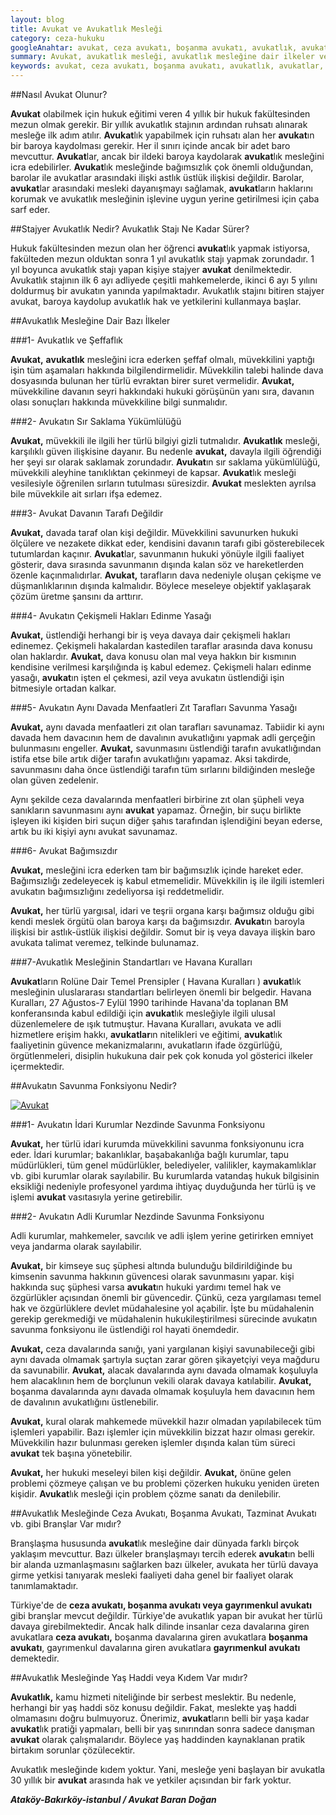 ```yaml
---
layout: blog
title: Avukat ve Avukatlık Mesleği
category: ceza-hukuku
googleAnahtar: avukat, ceza avukatı, boşanma avukatı, avukatlık, avukatlar, gayrımenkul avukatı, ağır ceza avukatı, bakırköy avukat, istanbul avukat, ataköy avukat
summary: Avukat, avukatlık mesleği, avukatlık mesleğine dair ilkeler ve standartlar, avukatın savunma fonksiyonu, ceza avukatı, boşanma avukatı, gayrımenkul avukatı gibi branşlar olup olmadığı anlatılmıştır.
keywords: avukat, ceza avukatı, boşanma avukatı, avukatlık, avukatlar, gayrımenkul avukatı, ağır ceza avukatı, bakırköy avukat, istanbul avukat, ataköy avukat
---
```

##Nasıl Avukat Olunur?

**Avukat** olabilmek için hukuk eğitimi veren 4 yıllık bir hukuk fakültesinden mezun olmak gerekir. Bir yıllık avukatlık stajının ardından ruhsatı alınarak mesleğe ilk adım atılır. **Avukat**lık yapabilmek için ruhsatı alan her **avukat**ın bir baroya kaydolması gerekir. Her il sınırı içinde ancak bir adet baro mevcuttur. **Avukat**lar, ancak bir ildeki baroya kaydolarak **avukat**lık mesleğini icra edebilirler. **Avukat**lık mesleğinde bağımsızlık çok önemli olduğundan, barolar ile avukatlar arasındaki ilişki astlık üstlük ilişkisi değildir. Barolar, **avukat**lar arasındaki mesleki dayanışmayı sağlamak, **avukat**ların haklarını korumak ve avukatlık mesleğinin işlevine uygun yerine getirilmesi için çaba sarf eder.

##Stajyer Avukatlık Nedir? Avukatlık Stajı Ne Kadar Sürer?

Hukuk fakültesinden mezun olan her öğrenci **avukat**lık yapmak istiyorsa, fakülteden mezun olduktan sonra 1 yıl avukatlık stajı yapmak zorundadır. 1 yıl boyunca avukatlık stajı yapan kişiye stajyer **avukat** denilmektedir. Avukatlık stajının ilk 6 ayı adliyede çeşitli mahkemelerde, ikinci 6 ayı 5 yılını doldurmuş bir avukatın yanında yapılmaktadır. Avukatlık stajını bitiren stajyer avukat, baroya kaydolup avukatlık hak ve yetkilerini kullanmaya başlar.

##Avukatlık Mesleğine Dair Bazı İlkeler

###1- Avukatlık ve Şeffaflık

**Avukat,** **avukatlık** mesleğini icra ederken şeffaf olmalı, müvekkilini yaptığı işin tüm aşamaları hakkında bilgilendirmelidir. Müvekkilin talebi halinde dava dosyasında bulunan her türlü evraktan birer suret vermelidir. **Avukat,** müvekkiline davanın seyri hakkındaki hukuki görüşünün yanı sıra, davanın olası sonuçları hakkında müvekkiline bilgi sunmalıdır.

###2- Avukatın Sır Saklama Yükümlülüğü

**Avukat,** müvekkili ile ilgili her türlü bilgiyi gizli tutmalıdır. **Avukatlık** mesleği, karşılıklı güven ilişkisine dayanır. Bu nedenle **avukat,** davayla ilgili öğrendiği her şeyi sır olarak saklamak zorundadır. **Avukat**ın sır saklama yükümlülüğü, müvekkili aleyhine tanıklıktan çekinmeyi de kapsar. **Avukat**lık mesleği vesilesiyle öğrenilen sırların tutulması süresizdir. **Avukat** meslekten ayrılsa bile müvekkile ait sırları ifşa edemez.


###3- Avukat Davanın Tarafı Değildir

**Avukat,** davada taraf olan kişi değildir. Müvekkilini savunurken hukuki ölçülere ve nezakete dikkat eder, kendisini davanın tarafı gibi gösterebilecek tutumlardan kaçınır. **Avukat**lar, savunmanın hukuki yönüyle ilgili faaliyet gösterir, dava sırasında savunmanın dışında kalan söz ve hareketlerden özenle kaçınmalıdırlar. **Avukat,** tarafların dava nedeniyle oluşan çekişme ve düşmanlıklarının dışında kalmalıdır. Böylece meseleye objektif yaklaşarak çözüm üretme şansını da arttırır.

###4- Avukatın Çekişmeli Hakları Edinme Yasağı

**Avukat,** üstlendiği herhangi bir iş veya davaya dair çekişmeli hakları edinemez. Çekişmeli hakalardan kastedilen taraflar arasında dava konusu olan haklardır. **Avukat,** dava konusu olan mal veya hakkın bir kısmının kendisine verilmesi karşılığında iş kabul edemez. Çekişmeli haları edinme yasağı, **avukat**ın işten el çekmesi, azil veya avukatın üstlendiği işin bitmesiyle ortadan kalkar.

###5- Avukatın Aynı Davada Menfaatleri Zıt Tarafları Savunma Yasağı

**Avukat,** aynı davada menfaatleri zıt olan tarafları savunamaz. Tabiidir ki aynı davada hem davacının hem de davalının avukatlığını yapmak adli gerçeğin bulunmasını engeller. **Avukat,** savunmasını üstlendiği tarafın avukatlığından istifa etse bile artık diğer tarafın avukatlığını yapamaz. Aksi takdirde, savunmasını daha önce üstlendiği tarafın tüm sırlarını bildiğinden mesleğe olan güven zedelenir.

Aynı şekilde ceza davalarında menfaatleri birbirine zıt olan şüpheli veya sanıkların savunmasını aynı **avukat** yapamaz. Örneğin, bir suçu birlikte işleyen iki kişiden biri suçun diğer şahıs tarafından işlendiğini beyan ederse, artık bu iki kişiyi aynı avukat savunamaz.

###6- Avukat Bağımsızdır

**Avukat,** mesleğini icra ederken tam bir bağımsızlık içinde hareket eder. Bağımsızlığı zedeleyecek iş kabul etmemelidir. Müvekkilin iş ile ilgili istemleri avukatın bağımsızlığını zedeliyorsa işi reddetmelidir. 

**Avukat,** her türlü yargısal, idari ve teşrii organa karşı bağımsız olduğu gibi kendi meslek örgütü olan baroya karşı da bağımsızdır. **Avukat**ın baroyla ilişkisi bir astlık-üstlük ilişkisi değildir. Somut bir iş veya davaya ilişkin baro avukata talimat veremez, telkinde bulunamaz.

###7-Avukatlık Mesleğinin Standartları ve Havana Kuralları

**Avukat**ların Rolüne Dair Temel Prensipler ( Havana Kuralları ) **avukat**lık mesleğinin uluslararası standartları belirleyen önemli bir belgedir. Havana Kuralları, 27 Ağustos-7 Eylül 1990 tarihinde Havana'da toplanan BM konferansında kabul edildiği için **avukat**lık mesleğiyle ilgili ulusal düzenlemelere de ışık tutmuştur. Havana Kuralları, avukata ve adli hizmetlere erişim hakkı, **avukatlar**ın nitelikleri ve eğitimi, **avukat**lık faaliyetinin güvence mekanizmalarını, avukatların ifade özgürlüğü, örgütlenmeleri, disiplin hukukuna dair pek çok konuda yol gösterici ilkeler içermektedir.

##Avukatın Savunma Fonksiyonu Nedir?

[![Avukat](http://i.hizliresim.com/vLkmRv.jpg)](https://hizliresim.com/vLkmRv)
 
###1- Avukatın İdari Kurumlar Nezdinde Savunma Fonksiyonu

**Avukat,** her türlü idari kurumda müvekkilini savunma fonksiyonunu icra eder. İdari kurumlar; bakanlıklar, başabakanlığa bağlı kurumlar, tapu müdürlükleri, tüm genel müdürlükler, belediyeler, valilikler, kaymakamlıklar vb. gibi kurumlar olarak sayılabilir. Bu kurumlarda vatandaş hukuk bilgisinin eksikliği nedeniyle profesyonel yardıma ihtiyaç duyduğunda her türlü iş ve işlemi **avukat** vasıtasıyla yerine getirebilir.

###2- Avukatın Adli Kurumlar Nezdinde Savunma Fonksiyonu

Adli kurumlar, mahkemeler, savcılık ve adli işlem yerine getirirken emniyet veya jandarma olarak sayılabilir. 

**Avukat,** bir kimseye suç şüphesi altında bulunduğu bildirildiğinde bu kimsenin savunma hakkının güvencesi olarak savunmasını yapar. kişi hakkında suç şüphesi varsa **avukat**ın hukuki yardımı temel hak ve özgürlükler açısından önemli bir güvencedir. Çünkü, ceza yargılaması temel hak ve özgürlüklere devlet müdahalesine yol açabilir. İşte bu müdahalenin gerekip gerekmediği ve müdahalenin hukukileştirilmesi sürecinde avukatın savunma fonksiyonu ile üstlendiği rol hayati önemdedir.

**Avukat,** ceza davalarında sanığı, yani yargılanan kişiyi savunabileceği gibi aynı davada olmamak şartıyla suçtan zarar gören şikayetçiyi veya mağduru da savunabilir. **Avukat,** alacak davalarında aynı davada olmamak koşuluyla hem alacaklının hem de borçlunun vekili olarak davaya katılabilir. **Avukat,** boşanma davalarında aynı davada olmamak koşuluyla hem davacının hem de davalının avukatlığını üstlenebilir.

**Avukat,** kural olarak mahkemede müvekkil hazır olmadan yapılabilecek tüm işlemleri yapabilir. Bazı işlemler için müvekkilin bizzat hazır olması gerekir. Müvekkilin hazır bulunması gereken işlemler dışında kalan tüm süreci **avukat** tek başına yönetebilir.

**Avukat,** her hukuki meseleyi bilen kişi değildir. **Avukat,** önüne gelen problemi çözmeye çalışan ve bu problemi çözerken hukuku yeniden üreten kişidir. **Avukat**lık mesleği için problem çözme sanatı da denilebilir.

##Avukatlık Mesleğinde Ceza Avukatı, Boşanma Avukatı, Tazminat Avukatı vb. gibi Branşlar Var mıdır?

Branşlaşma hususunda **avukat**lık mesleğine dair dünyada farklı birçok yaklaşım mevcuttur. Bazı ülkeler branşlaşmayı tercih ederek **avukat**ın belli bir alanda uzmanlaşmasını sağlarken bazı ülkeler, avukata her türlü davaya girme yetkisi tanıyarak mesleki faaliyeti daha genel bir faaliyet olarak tanımlamaktadır. 

Türkiye'de de **ceza avukatı, boşanma avukatı veya gayrımenkul avukatı** gibi branşlar mevcut değildir. Türkiye'de avukatlık yapan bir avukat her türlü davaya girebilmektedir. Ancak halk dilinde insanlar ceza davalarına giren avukatlara **ceza avukatı,** boşanma davalarına giren avukatlara **boşanma avukatı**, gayrımenkul davalarına giren avukatlara **gayrımenkul avukatı** demektedir.

##Avukatlık Mesleğinde Yaş Haddi  veya Kıdem Var mıdır?

**Avukatlık,** kamu hizmeti niteliğinde bir serbest meslektir. Bu nedenle, herhangi bir yaş haddi söz konusu değildir. Fakat, meslekte yaş haddi olmamasını doğru bulmuyoruz. Önerimiz, **avukat**ların belli bir yaşa kadar **avukat**lık pratiği yapmaları, belli bir yaş sınırından sonra sadece danışman **avukat** olarak çalışmalarıdır. Böylece yaş haddinden kaynaklanan pratik birtakım sorunlar çözülecektir.

Avukatlık mesleğinde kıdem yoktur. Yani, mesleğe yeni başlayan bir avukatla 30 yıllık bir **avukat** arasında hak ve yetkiler açısından bir fark yoktur.



***Ataköy-Bakırköy-istanbul / Avukat Baran Doğan***
